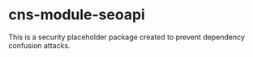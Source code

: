 # cns-module-seoapi

This is a security placeholder package created to prevent dependency confusion attacks.
